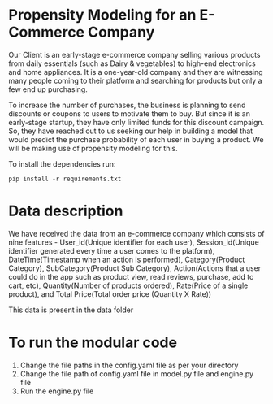 # Propensity Modeling for an E-Commerce Company

Our Client is an early-stage e-commerce company selling various products from daily essentials (such as Dairy & vegetables) to high-end electronics and home appliances. It is a one-year-old company and they are witnessing many people coming to their platform and searching for products but only a few end up purchasing.

To increase the number of purchases, the business is planning to send discounts or coupons to users to motivate them to buy. But since it is an early-stage startup, they have only limited funds for this discount campaign. So, they have reached out to us seeking our help in building a model that would predict the purchase probability of each user in buying a product. We will be making use of propensity modeling for this.


To install the dependencies run:
```
pip install -r requirements.txt
```

# Data description
 We have received the data from an e-commerce company which consists of nine features - 
    User_id(Unique identifier for each user),
    Session_id(Unique identifier generated every time a user comes to the platform),
    DateTime(Timestamp when an action is performed), 
    Category(Product Category), 
    SubCategory(Product Sub Category), 
    Action(Actions that a user could do in the app such as product view, read reviews, purchase, add to cart, etc), 
    Quantity(Number of products ordered), 
    Rate(Price of a single product), and 
    Total Price(Total order price (Quantity X Rate))

This data is present in the data folder

# To run the modular code

1) Change the file paths in the config.yaml file as per your directory
2) Change the file path of config.yaml file in model.py file and engine.py file
3) Run the engine.py file


